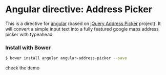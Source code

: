 # Angular directive: Address Picker

This is a directive for [angular](https://github.com/angular/angular.js) (based on [jQuery Address Picker](https://github.com/bygiro/jQuery-AddressPicker-ByGiro) project).
It will convert a simple input text into a fully featured google maps address picker with typeahead.


### Install with Bower

```bash
$ bower install angular angular-address-picker --save
```

check the demo
